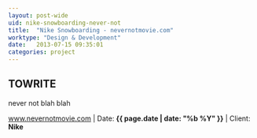 ```yaml
---
layout: post-wide
uid: nike-snowboarding-never-not
title:  "Nike Snowboarding - nevernotmovie.com"
worktype: "Design & Development"
date:   2013-07-15 09:35:01
categories: project
---
```


<h2>TOWRITE</h2>


<p>
	never not blah blah
</p>

<p class="meta"><a href="http://www.nevernotmovie.com">www.nevernotmovie.com</a> | Date: <strong>{{ page.date | date: "%b %Y" }}</strong> | Client: <strong>Nike</strong></p>


